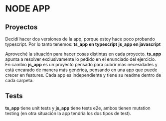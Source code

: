 # NODE APP

## Proyectos
Decidí hacer dos versiones de la app, porque estoy hace poco probando typescript.
Por lo tanto tenemos:
**ts_app en typescript**
**js_app en javascript**

Aproveché la situación para hacer cosas distintas en cada proyecto. **ts_app** apunta a resolver exclusivamente lo pedido en el enunciado del ejercicio. En cambio **js_app** es un proyecto pensado para cubrir más necesidades y está encarado de manera más genérica, pensando en una app que puede crecer en features.
Cada app es independiente y tiene su readme dentro de cada carpeta.

## Tests
**ts_app** tiene unit tests y **js_app** tiene tests e2e, ambos tienen mutation testing (en otra situación la app tendría los dos tipos de test).
